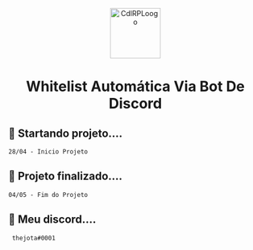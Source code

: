 <p align="center">
  <a href="https://discord.gg/cdl">
    <img alt="CdlRPLoogo" src="https://cdn.discordapp.com/attachments/792945435073314876/836865535739691048/cdl.png" width="100" />
  </a>
</p>
<h1 align="center">
  Whitelist Automática Via Bot De Discord
</h1>


## 🚀  Startando projeto....

    28/04 - Inicio Projeto 



## 🚀  Projeto finalizado....

    04/05 - Fim do Projeto 



## 🚀  Meu discord....
    
     thejota#0001